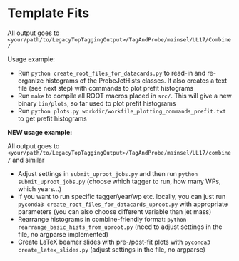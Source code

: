 # Template Fits

All output goes to `<your/path/to/LegacyTopTaggingOutput>/TagAndProbe/mainsel/UL17/Combine/`

Usage example:
- Run `python create_root_files_for_datacards.py` to read-in and re-organize histograms of the ProbeJetHists classes. It also creates a text file (see next step) with commands to plot prefit histograms
- Run `make` to compile all ROOT macros placed in `src/`. This will give a new binary `bin/plots`, so far used to plot prefit histograms
- Run `python plots.py workdir/workfile_plotting_commands_prefit.txt` to get prefit histograms


**NEW usage example:**

All output goes to `<your/path/to/LegacyTopTaggingOutput>/TagAndProbe/mainsel/UL17/combine/` and similar

- Adjust settings in `submit_uproot_jobs.py` and then run `python submit_uproot_jobs.py` (choose which tagger to run, how many WPs, which years...)
- If you want to run specific tagger/year/wp etc. locally, you can just run `pyconda3 create_root_files_for_datacards_uproot.py` with appropriate parameters (you can also choose different variable than jet mass)
- Rearrange histograms in combine-friendly format: `python rearrange_basic_hists_from_uproot.py` (need to adjust settings in the file, no argparse implemented)
- Create LaTeX beamer slides with pre-/post-fit plots with `pyconda3 create_latex_slides.py` (adjust settings in the file, no argparse)

